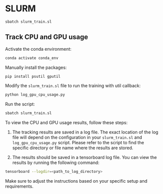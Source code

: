 # SLURM

```bash
sbatch slurm_train.sl
```

## Track CPU and GPU usage

Activate the conda environment:

```bash
conda activate conda_env
```

Manually install the packages:

```bash
pip install psutil gputil
```

Modify the `slurm_train.sl` file to run the training with util callback:

```bash
python log_gpu_cpu_usage.py
```

Run the script:

```bash
sbatch slurm_train.sl
```

To view the CPU and GPU usage results, follow these steps:

1. The tracking results are saved in a log file. The exact location of the log file will depend on the configuration in your `slurm_train.sl` and `log_gpu_cpu_usage.py` script. Please refer to the script to find the specific directory or file name where the results are stored.

2. The results should be saved in a tensorboard log file. You can view the results by running the following command:

```bash
tensorboard --logdir=<path_to_log_directory>
```

Make sure to adjust the instructions based on your specific setup and requirements.


